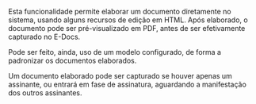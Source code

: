 Esta funcionalidade permite elaborar um documento diretamente no sistema, usando alguns recursos de edição em HTML. Após elaborado, o documento pode ser pré-visualizado em PDF, antes de ser efetivamente capturado no E-Docs.

Pode ser feito, ainda, uso de um modelo configurado, de forma a padronizar os documentos elaborados.

Um documento elaborado pode ser capturado se houver apenas um assinante, ou entrará em fase de assinatura, aguardando a manifestação dos outros assinantes.



